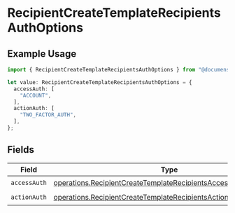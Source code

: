# RecipientCreateTemplateRecipientsAuthOptions

## Example Usage

```typescript
import { RecipientCreateTemplateRecipientsAuthOptions } from "@documenso/sdk-typescript/models/operations";

let value: RecipientCreateTemplateRecipientsAuthOptions = {
  accessAuth: [
    "ACCOUNT",
  ],
  actionAuth: [
    "TWO_FACTOR_AUTH",
  ],
};
```

## Fields

| Field                                                                                                                                              | Type                                                                                                                                               | Required                                                                                                                                           | Description                                                                                                                                        |
| -------------------------------------------------------------------------------------------------------------------------------------------------- | -------------------------------------------------------------------------------------------------------------------------------------------------- | -------------------------------------------------------------------------------------------------------------------------------------------------- | -------------------------------------------------------------------------------------------------------------------------------------------------- |
| `accessAuth`                                                                                                                                       | [operations.RecipientCreateTemplateRecipientsAccessAuthResponse](../../models/operations/recipientcreatetemplaterecipientsaccessauthresponse.md)[] | :heavy_check_mark:                                                                                                                                 | N/A                                                                                                                                                |
| `actionAuth`                                                                                                                                       | [operations.RecipientCreateTemplateRecipientsActionAuthResponse](../../models/operations/recipientcreatetemplaterecipientsactionauthresponse.md)[] | :heavy_check_mark:                                                                                                                                 | N/A                                                                                                                                                |